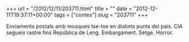 +++
url = "/2012/12/11/203711.html"
title = ""
date = "2012-12-11T19:37:11+00:00"
tags = ["contes"]
slug = "203711"
+++

Enviaments postals amb mosques tse-tse en distints punts del país. CIA segueix rastre fins República de Leng. Embargament. Setge. Horror.
